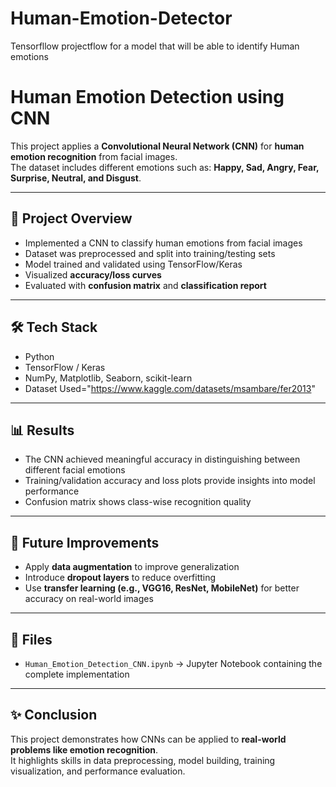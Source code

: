 # Human-Emotion-Detector
Tensorfllow projectflow for a model that will be able to identify Human emotions
# Human Emotion Detection using CNN

This project applies a **Convolutional Neural Network (CNN)** for **human emotion recognition** from facial images.  
The dataset includes different emotions such as: **Happy, Sad, Angry, Fear, Surprise, Neutral, and Disgust**.

---

## 📌 Project Overview
- Implemented a CNN to classify human emotions from facial images  
- Dataset was preprocessed and split into training/testing sets  
- Model trained and validated using TensorFlow/Keras  
- Visualized **accuracy/loss curves**  
- Evaluated with **confusion matrix** and **classification report**  

---

## 🛠️ Tech Stack
- Python  
- TensorFlow / Keras  
- NumPy, Matplotlib, Seaborn, scikit-learn  
- Dataset Used="https://www.kaggle.com/datasets/msambare/fer2013"

---

## 📊 Results
- The CNN achieved meaningful accuracy in distinguishing between different facial emotions  
- Training/validation accuracy and loss plots provide insights into model performance  
- Confusion matrix shows class-wise recognition quality  

---

## 🚀 Future Improvements
- Apply **data augmentation** to improve generalization  
- Introduce **dropout layers** to reduce overfitting  
- Use **transfer learning (e.g., VGG16, ResNet, MobileNet)** for better accuracy on real-world images  

---

## 📂 Files
- `Human_Emotion_Detection_CNN.ipynb` → Jupyter Notebook containing the complete implementation  

---

## ✨ Conclusion
This project demonstrates how CNNs can be applied to **real-world problems like emotion recognition**.  
It highlights skills in data preprocessing, model building, training visualization, and performance evaluation.

